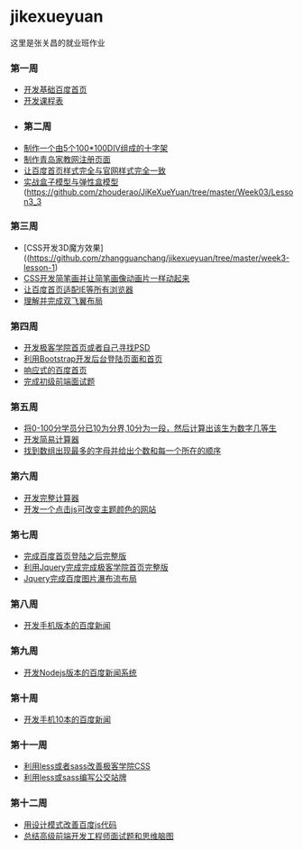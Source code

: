 # jikexueyuan
这里是张关昌的就业班作业
### 第一周
* [开发基础百度首页](https://github.com/zhangguanchang/jikexueyuan/tree/master/week1-lesson-1)
* [开发课程表](https://github.com/zhangguanchang/jikexueyuan/tree/master/week1-lesson-2)
* ### 第二周
* [制作一个由5个100*100DIV组成的十字架](https://github.com/zhangguanchang/jikexueyuan/tree/master/week2-lesson-1)
* [制作青岛家教网注册页面](https://github.com/zhangguanchang/jikexueyuan/tree/master/week2-lesson-2)
* [让百度首页样式完全与官网样式完全一致](https://github.com/zhangguanchang/jikexueyuan/tree/master/week2-lesson-3)
* [实战盒子模型与弹性盒模型](https://github.com/zhangguanchang/jikexueyuan/tree/master/week2-lesson-4)
(https://github.com/zhouderao/JiKeXueYuan/tree/master/Week03/Lesson3_3
### 第三周
* [CSS开发3D魔方效果]((https://github.com/zhangguanchang/jikexueyuan/tree/master/week3-lesson-1)
* [CSS开发简笔画并让简笔画像动画片一样动起来](https://github.com/zhangguanchang/jikexueyuan/tree/master/week3-lesson-2)
* [让百度首页适配IE等所有浏览器](https://github.com/zhangguanchang/jikexueyuan/tree/master/week3-lesson-3)
* [理解并完成双飞翼布局](https://github.com/zhangguanchang/jikexueyuan/tree/master/week3-lesson-4)

### 第四周
* [开发极客学院首页或者自己寻找PSD](https://github.com/zhangguanchang/jikexueyuan/tree/master/week4-lesson-1)
* [利用Bootstrap开发后台登陆页面和首页](https://github.com/zhangguanchang/jikexueyuan/tree/master/week4-lesson-2)
* [响应式的百度首页](https://github.com/zhangguanchang/jikexueyuan/tree/master/week4-lesson-3)
* [完成初级前端面试题](https://github.com/zhangguanchang/jikexueyuan/tree/master/week4-lesson-4)

### 第五周
* [将0-100分学员分已10为分界,10分为一段，然后计算出该生为数字几等生](https://github.com/zhangguanchang/jikexueyuan/tree/master/week5-lesson-1)
* [开发简易计算器](https://github.com/zhangguanchang/jikexueyuan/tree/master/week5-lesson-2)
* [找到数组出现最多的字母并给出个数和每一个所在的顺序](https://github.com/zhangguanchang/jikexueyuan/tree/master/week3-lesson-3)

### 第六周
* [开发完整计算器](https://github.com/zhangguanchang/jikexueyuan/tree/master/week6-lesson-1)
* [开发一个点击js可改变主题颜色的网站](https://github.com/zhangguanchang/jikexueyuan/tree/master/week6-lesson-2)

### 第七周
* [完成百度首页登陆之后完整版](https://github.com/zhangguanchang/jikexueyuan/tree/master/week7-lesson-1)
* [利用Jquery完成完成极客学院首页完整版](https://github.com/zhangguanchang/jikexueyuan/tree/master/week7-lesson-2)
* [Jquery完成百度图片瀑布流布局](https://github.com/zhangguanchang/jikexueyuan/tree/master/week7-lesson-3)

### 第八周
* [开发手机版本的百度新闻](https://github.com/zhangguanchang/jikexueyuan/tree/master/week8-lesson-1)

### 第九周
* [开发Nodejs版本的百度新闻系统](https://github.com/zhangguanchang/jikexueyuan/tree/master/week9-lesson-1)

### 第十周
* [开发手机10本的百度新闻](1ttps://github.com/zhangguanchang/jikexueyuan/tree/master/week10-lesson-1)

### 第十一周
* [利用less或者sass改善极客学院CSS](https://github.com/zhangguanchang/jikexueyuan/tree/master/week11-lesson-1)
* [利用less或sass编写公交站牌](https://github.com/zhangguanchang/jikexueyuan/tree/master/week11-lesson-2)

### 第十二周
* [用设计模式改善百度js代码](https://github.com/zhangguanchang/jikexueyuan/tree/master/week12-lesson-1)
* [总结高级前端开发工程师面试题和思维脑图](https://github.com/zhangguanchang/jikexueyuan/tree/master/week12-lesson-2)
